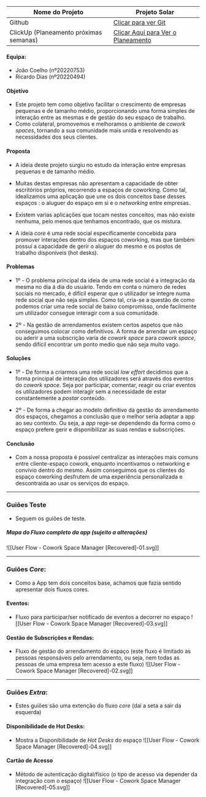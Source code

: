 | Nome do Projeto | Projeto Solar |
|---|---|
|Github | [Clicar para ver Git](https://github.com/AquarioDeterminado/Projeto_Semestre_3.git) |
|ClickUp (Planeamento próximas semanas) | [Clicar Aqui para Ver o Planeamento](https://app.clickup.com/9015003806/v/s/90150012798) |

#### Equipa:
 - João Coelho (nº20220753) 
 - Ricardo Dias (nº20220494)

#### Objetivo 
 - Este projeto tem como objetivo facilitar o crescimento de empresas pequenas e de tamanho médio, proporcionando uma forma simples de interação entre as mesmas e de gestão do seu espaço de trabalho. 
 - Como colateral, promovemos e melhoramos o ambiente de *cowork spaces*, tornando a sua comunidade mais unida e resolvendo as necessidades dos seus clientes.

#### Proposta
 - A ideia deste projeto surgiu no estudo da interação entre empresas pequenas e de tamanho médio. 
 - Muitas destas empresas não apresentam a capacidade de obter escritórios próprios, recorrendo a espaços de coworking. Como tal, idealizamos uma aplicação que une os dois conceitos base desses espaços : o aluguer do espaço em si e o *networking* entre empresas. 

 - Existem varias aplicações que tocam nestes conceitos, mas não existe nenhuma, pelo menos que tenhamos encontrado, que os mistura.

 - A ideia *core* é uma rede social especificamente concebida para promover interações dentro dos espaços coworking, mas que também possuí a capacidade de gerir o aluguer do mesmo e os postos de trabalho disponíveis (hot desks).

#### Problemas
 - 1º - O problema principal da ideia de uma rede social é a integração da mesma no dia á dia do usuário. Tendo em conta o número de redes sociais no mercado, é difícil esperar que o utilizador se integre numa rede social que não seja simples. Como tal, cria-se a questão de como podemos criar uma rede social de baixo compromisso, onde facilmente um utilizador consegue interagir com a sua comunidade.
 
 - 2º - Na gestão de arrendamentos existem certos aspetos que não conseguimos colocar como definitivos. A forma de arrendar um espaço ou aderir a uma subscrição varia de *cowork space* para *cowork space*, sendo difícil encontrar um ponto medio que não seja muito vago.

#### Soluções
 - 1º - De forma a criarmos uma rede social *low effort* decidimos que a forma principal de interação dos utilizadores será através dos eventos do *cowork space*. Seja por participar, comentar, reagir ou criar eventos os utilizadores podem interagir sem a necessidade de estar constantemente a *postar* conteúdo. 

 - 2º - De forma a chegar ao modelo definitivo da gestão do arrendamento dos espaços, chegamos a conclusão que o melhor seria adaptar a app ao seu contexto. Ou seja, a *app* rege-se dependendo da forma como o espaço prefere gerir e disponibilizar as suas rendas e subscrições.

#### Conclusão
 - Com a nossa proposta é possível centralizar as interações mais comuns entre cliente-espaço cowork, enquanto incentivamos o networking e convívio dentro do mesmo. Assim conseguimos que os clientes do espaço coworking desfrutem de uma experiência personalizada e descontraída ao usar os serviços do espaço.

---
### Guiões Teste
 - Seguem os guiões de teste. 

##### Mapa do Fluxo completo da app (sujeito a alterações)
![[User Flow - Cowork Space Manager [Recovered]-01.svg]]

---
### Guiões *Core*:
 - Como a App tem dois conceitos base, achamos que fazia sentido apresentar dois fluxos cores.

#### Eventos:
 - Fluxo para participar/ser notificado de eventos a decorrer no espaço
![[User Flow - Cowork Space Manager [Recovered]-03.svg]]

#### Gestão de Subscrições e Rendas:
- Fluxo de gestão do arrendamento do espaço (este fluxo é limitado as pessoas responsáveis pelo arrendamento, ou seja, nem todas as pessoas de uma empresa tem acesso a este fluxo)
![[User Flow - Cowork Space Manager [Recovered]-02.svg]]
---
### Guiões *Extra*:
 - Estes guiões são uma extenção do fluxo *core* (daí a seta a sair da esquerda) 
#### Disponibilidade de Hot Desks:
 - Mostra a Disponibilidade de *Hot Desks* do espaço
![[User Flow - Cowork Space Manager [Recovered]-04.svg]] 
#### Cartão de Acesso
 - Método de autenticação digital/físico (o tipo de acesso via depender da integração com o espaço)
![[User Flow - Cowork Space Manager [Recovered]-05.svg]]